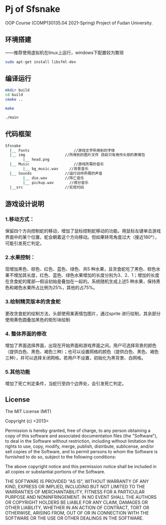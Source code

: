 # Pj of Sfsnake
OOP Course (COMP130135.04 2021-Spring) Project of Fudan University.

## 环境搭建

——推荐使用虚拟机在linux上运行，windows下配置较为繁琐

```bash
sudo apt-get install libsfml-dev
```



## 编译运行

```bash
mkdir build
cd build
cmake ..
```

```bash
make
```

```bash
./main
```



## 代码框架

```bash
Sfsnake
  |__ Fonts 		           //游戏文字所用到的字体
  |__ img                  //所用到的图片文件 目前只有用作头部的表情包
 	 	|__ head.png  
  |__ Music 		           //游戏所需的音乐
  		|__ bg_music.wav     //背景音乐
  |__ Sounds               //运行动作所需的声音
        |__ die.wav   	   //阵亡音乐
  		|__ pickup.wav       //得分音乐
  |__src                   //实现代码
```



## 游戏设计说明

### 1.移动方式：
保留四个方向控制蛇的移动，增加了鼠标控制蛇移动的功能。用鼠标左键单击游戏界面中的某个位置，蛇会朝着这个方向移动。但如果转弯角度过大（接近180°），可能引发死亡判定。
### 2.水果控制：
现增加黑色、棕色、红色、蓝色、绿色、共5 种水果，且贪食蛇吃了黑色、棕色水果不增加其长度，红色、蓝色、绿色水果增加的长度分别为3、2、1；增加的长度在贪食蛇的尾部—假设初始是叠加在一起的。系统随机生成上述5 种水果，保持黑色和褐色水果所占比例为25%，其他的占75%。
### 3.绘制精灵版本的贪食蛇
更改贪食蛇的绘制方法，头部使用某表情包图片，通过sprite 进行绘制，其余部分使用黄色圆叠加黑色的矩形块绘制
### 4. 整体界面的修改
增加了界面选择界面，出现在开始界面和游戏界面之间。用户可选择背景的颜色（提供白色、黑色、褐色三种）；也可以设置网格的颜色（提供白色、黑色、褐色三种），并可以选择关闭网格。若用户不设置，初始化为黑背景、白网格。
### 5.其他功能
增加了死亡判定条件，当蛇行至四个边界处，会引发死亡判定。



## License

The MIT License (MIT)

Copyright (c) <2013>

Permission is hereby granted, free of charge, to any person obtaining a copy of this software and associated documentation files (the "Software"), to deal in the Software without restriction, including without limitation the rights to use, copy, modify, merge, publish, distribute, sublicense, and/or sell copies of the Software, and to permit persons to whom the Software is furnished to do so, subject to the following conditions:

The above copyright notice and this permission notice shall be included in all copies or substantial portions of the Software.

THE SOFTWARE IS PROVIDED "AS IS", WITHOUT WARRANTY OF ANY KIND, EXPRESS OR IMPLIED, INCLUDING BUT NOT LIMITED TO THE WARRANTIES OF MERCHANTABILITY, FITNESS FOR A PARTICULAR PURPOSE AND NONINFRINGEMENT. IN NO EVENT SHALL THE AUTHORS OR COPYRIGHT HOLDERS BE LIABLE FOR ANY CLAIM, DAMAGES OR OTHER LIABILITY, WHETHER IN AN ACTION OF CONTRACT, TORT OR OTHERWISE, ARISING FROM, OUT OF OR IN CONNECTION WITH THE SOFTWARE OR THE USE OR OTHER DEALINGS IN THE SOFTWARE.
